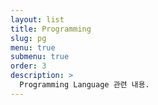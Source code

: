 ```yaml
---
layout: list
title: Programming
slug: pg
menu: true
submenu: true
order: 3
description: >
  Programming Language 관련 내용.
---
```

